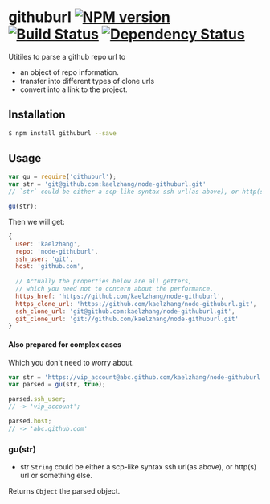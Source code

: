 # githuburl [![NPM version](https://badge.fury.io/js/githuburl.svg)](http://badge.fury.io/js/githuburl) [![Build Status](https://travis-ci.org/kaelzhang/node-githuburl.svg?branch=master)](https://travis-ci.org/kaelzhang/node-githuburl) [![Dependency Status](https://gemnasium.com/kaelzhang/node-githuburl.svg)](https://gemnasium.com/kaelzhang/node-githuburl)

Utitiles to parse a github repo url to

- an object of repo information. 
- transfer into different types of clone urls
- convert into a link to the project.

## Installation

```bash
$ npm install githuburl --save
```

## Usage

```js
var gu = require('githuburl');
var str = 'git@github.com:kaelzhang/node-githuburl.git'
// `str` could be either a scp-like syntax ssh url(as above), or http(s) url or something else.

gu(str);
```

Then we will get:

```js
{
  user: 'kaelzhang',
  repo: 'node-githuburl',
  ssh_user: 'git',
  host: 'github.com',
  
  // Actually the properties below are all getters,
  // which you need not to concern about the performance.
  https_href: 'https://github.com/kaelzhang/node-githuburl',
  https_clone_url: 'https://github.com/kaelzhang/node-githuburl.git',
  ssh_clone_url: 'git@github.com:kaelzhang/node-githuburl.git',
  git_clone_url: 'git://github.com/kaelzhang/node-githuburl.git' 
}
```

#### Also prepared for complex cases

Which you don't need to worry about.

```js
var str = 'https://vip_account@abc.github.com/kaelzhang/node-githuburl.git';
var parsed = gu(str, true);

parsed.ssh_user;
// -> 'vip_account';

parsed.host;
// -> 'abc.github.com'
```

### gu(str)

- str `String` could be either a scp-like syntax ssh url(as above), or http(s) url or something else.

Returns `Object` the parsed object.